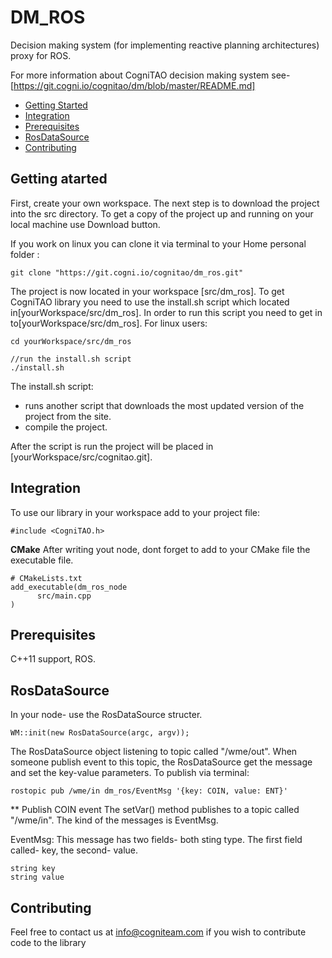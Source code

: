 
# DM_ROS
Decision making system (for implementing reactive planning architectures) proxy for ROS.

For more information about CogniTAO decision making system see-[https://git.cogni.io/cognitao/dm/blob/master/README.md] 

- [Getting Started](#getting-started)
- [Integration](#integration)
- [Prerequisites](#prerequisites)
- [RosDataSource](#send\geT-events)
- [Contributing](#contributing)
## Getting atarted
First, create your own workspace.
The next step is to download the project into the src directory.
To get a copy of the project up and running on your local machine use Download button.

If you work on linux you can clone it via terminal to your Home personal folder :
```
git clone "https://git.cogni.io/cognitao/dm_ros.git"
```
The project is now located in your workspace [src/dm_ros].
To get CogniTAO library you need to use the install.sh script which located in[yourWorkspace/src/dm_ros].
In order to run this script you need to get in to[yourWorkspace/src/dm_ros].
For linux users:
```
cd yourWorkspace/src/dm_ros

//run the install.sh script
./install.sh
```
The install.sh script:
- runs another script that downloads the most updated version of the project from the site.
- compile the project.

After the script is run the project will be placed in [yourWorkspace/src/cognitao.git].

## Integration

To use our library in your workspace add to your project file:
```
#include <CogniTAO.h>
```

**CMake**
After writing yout node, dont forget to add to your CMake file the executable file.
```
# CMakeLists.txt
add_executable(dm_ros_node
	  src/main.cpp		
)  
```
## Prerequisites
C++11 support, ROS.

## RosDataSource 
In your node- use the RosDataSource structer.
```
WM::init(new RosDataSource(argc, argv));
```

The RosDataSource object listening to topic called "/wme/out".
When someone publish event to this topic, the RosDataSource get the message and set the key-value parameters.
To publish via terminal:
```
rostopic pub /wme/in dm_ros/EventMsg '{key: COIN, value: ENT}'
```
** Publish COIN event
The setVar() method publishes to a topic called "/wme/in".
The kind of the messages is EventMsg.

EventMsg:
This message has two fields- both sting type.
The first field called- key, the second- value.
```
string key
string value
```


## Contributing

Feel free to contact us at info@cogniteam.com if you wish to contribute code to the library

